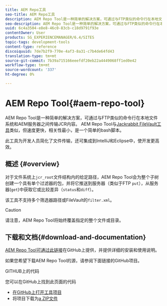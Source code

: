 ```yaml
---
title: AEM Repo工具
seo-title: AEM Repo工具
description: AEM Repo Tool是一种简单的解决方案，可通过与FTP类似的命令行在本地文件系统和AEM服务器之间传输JCR内容。 AEM Repo Tool与Jackrabbit FileVault工具类似，但速度更快，相关性最小，是一个简单的bash脚本。
seo-description: AEM Repo Tool是一种简单的解决方案，可通过与FTP类似的命令行在本地文件系统和AEM服务器之间传输JCR内容。 AEM Repo Tool与Jackrabbit FileVault工具类似，但速度更快，相关性最小，是一个简单的bash脚本。
uuid: 6c4a3504-e8e8-46c0-83cb-c18d9791f93e
contentOwner: User
products: SG_EXPERIENCEMANAGER/6.4/SITES
topic-tags: development-tools
content-type: reference
discoiquuid: 7de7b2f9-770e-4af3-8a31-c7b4de64fd43
translation-type: tm+mt
source-git-commit: 7b39a715166eeefdf20eb22a4449068ff1ed0e42
workflow-type: tm+mt
source-wordcount: '337'
ht-degree: 0%

---
```



# AEM Repo Tool{#aem-repo-tool}

AEM Repo Tool是一种简单的解决方案，可通过与FTP类似的命令行在本地文件系统和AEM服务器之间传输JCR内容。 AEM Repo Tool与[Jackrabbit FileVault工具](/help/sites-developing/ht-vlttool.md)类似，但速度更快，相关性最小，是一个简单的bash脚本。

此工具为开发人员简化了文件传输，还可集成到IntelliJ和Eclipse中，使开发更高效。

## 概述 {#overview}

对于文件系统上`jcr_root`文件结构内的给定路径，AEM Repo Tool会为整个子树创建一个具有单个过滤器的包，并将它推送到服务器（类似于FTP `put`），从服务器(`get`)中获取它或比较差异（`status`和`diff`）。

该工具不支持多个筛选器路径或FileVault的`filter.xml`。

>[!CAUTION]
>
>请注意，AEM Repo Tool将始终覆盖指定的整个文件或目录。

## 下载和文档{#download-and-documentation}

[AEM Repo Tool可通过此链接](https://github.com/Adobe-Marketing-Cloud/tools/tree/master/repo)在GitHub上提供，并提供详细的安装和使用说明。

如果您希望下载AEM Repo Tool的源，请参阅下面链接的GitHub项目。

GITHUB上的代码

您可以在GitHub上找到此页面的代码

* [在GitHub上打开工具项目](https://github.com/Adobe-Marketing-Cloud/tools)
* 将项目下载为[a ZIP文件](https://github.com/Adobe-Marketing-Cloud/tools/archive/master.zip)

